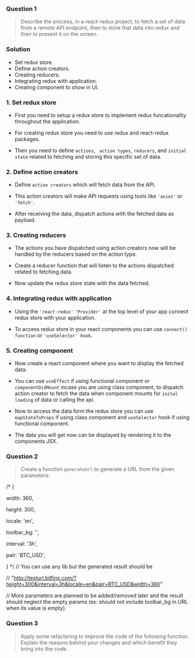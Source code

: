 ### Question 1

> Describe the process, in a react-redux project, to fetch a set of data from a remote API endpoint, then to store that data into redux and then to present it on the screen.

### Solution

- Set redux store.
- Define action creators.
- Creating reducers.
- Integrating redux with application.
- Creating component to show in UI.

### 1. Set redux store

- First you need to setup a redux store to implement redux funcationality throughout the application.

- For creating redux store you need to use redux and react-redux packages.

- Then you need to define `actions`, ` action types`, `reducers`, and `initial state` related to fetching and storing this specific set of data.

### 2. Define action creators

- Define `action creators` which will fetch data from the API.

- This action creators will make API requests using tools like `'axios'` or `'fetch'`.

- After receiving the data, dispatch actions with the fetched data as payload.

### 3. Creating reducers

- The actions you have dispatched using action creators now will be handled by the reducers based on the action type.

- Create a reducer function that will listen to the actions dispatched related to fetching data.

- Now update the redux store state with the data fetched.

### 4. Integrating redux with application

- Using the `'react-redux'` `'Provider'` at the top level of your app connect redux store with your application.

- To access redux store in your react components you can use `connect() function` or `'useSelector' hook`.

### 5. Creating component

- Now create a react component where you want to display the fetched data.

- You can use `useEffect` if using functional component or `componentDidMount` incase you are using class component, to dispatch action creator to fetch the data when component mounts for `inital loading` of data or calling the api.

- Now to access the data form the redux store you can use `mapStateToProps` if using class component and `useSelector` hook if using functional component.

- The data you will get now can be displayed by rendering it to the components JSX.


### Question 2

>Create a function `generateUrl` to generate a URL from the given parameters:


/*
{

width: 360,

height: 300,

locale: 'en',

toolbar_bg: '',

interval: '3h',

pair: 'BTC_USD',

}
*/
// You can use any lib but the generated result should be

// "http://testurl.bitfinx.com/?height=300&interval=3h&locale=en&pair=BTC_USD&width=360"

// More parameters are planned to be added/removed later and the result should neglect the empty params (ex: should not include toolbar_bg in URL when its value is empty).

### Question 3

>Apply some refactoring to improve the code of the following function. Explain the reasons behind your changes and which benefit they bring into the code.

